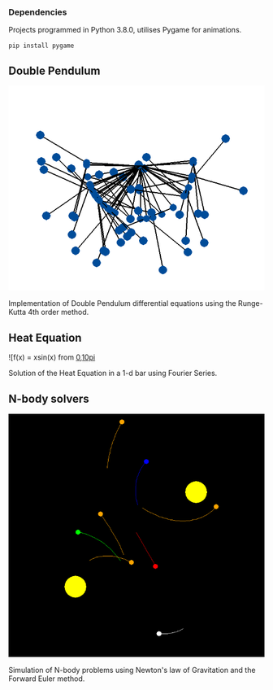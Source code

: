 ### Dependencies

Projects programmed in Python 3.8.0, utilises Pygame for animations.

```
pip install pygame
```

## Double Pendulum

![Chaotic behaviour of a Double Pendulum](/doublependulum/demo.png)

Implementation of Double Pendulum differential equations using the Runge-Kutta 4th order method.

## Heat Equation

![f(x) = xsin(x) from [0,10pi](/heatequation/demo.png)

Solution of the Heat Equation in a 1-d bar using Fourier Series.

## N-body solvers

![Realistic Solar System model :P](/nbody/demo.png)

Simulation of N-body problems using Newton's law of Gravitation and the Forward Euler method.

